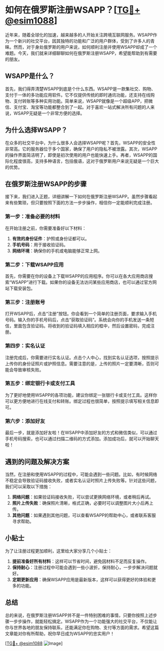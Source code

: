 # 如何在俄罗斯注册WSAPP？[[TG💪+ @esim1088](https://t.me/s/esim1088)]

近年来，随着全球化的加速，越来越多的人开始关注跨境互联网服务。WSAPP作为一个新兴的社交平台，因其独特的功能和广泛的用户群体，受到了许多人的青睐。然而，对于身处俄罗斯的用户来说，如何顺利注册并使用WSAPP却成了一个难题。今天，我们就来详细聊聊如何在俄罗斯注册WSAPP，希望能帮助到有需要的朋友。

## WSAPP是什么？

首先，我们得弄清楚WSAPP到底是个什么东西。WSAPP是一款集社交、购物、支付于一体的多功能应用软件。它不仅提供传统的即时通讯功能，还支持在线购物、支付转账等多种实用功能。简单来说，WSAPP就像是一个超级APP，把微信、支付宝、淘宝等功能都整合到了一起。对于喜欢一站式解决所有问题的人来说，WSAPP无疑是一个非常方便的选择。

## 为什么选择WSAPP？

在众多的社交平台中，为什么很多人会选择WSAPP呢？首先，WSAPP的安全性非常高。它的服务器位于多个国家，确保了用户的隐私不被泄露。其次，WSAPP的操作界面简洁明了，即使是初次使用的用户也能快速上手。再者，WSAPP的国际化程度很高，支持多种语言，包括俄语，这对于俄罗斯用户来说无疑是一个巨大的优势。

## 在俄罗斯注册WSAPP的步骤

接下来，我们进入正题，详细讲解一下如何在俄罗斯注册WSAPP。虽然步骤看起来有些繁琐，但只要按照下面的方法一步步操作，相信你一定能顺利完成注册。

### 第一步：准备必要的材料

在开始注册之前，你需要准备好以下材料：
1. **有效的身份证件**：护照或身份证都可以。
2. **手机号码**：用于接收验证码。
3. **网络环境**：确保你的手机或电脑能够正常上网。

### 第二步：下载WSAPP应用

首先，你需要在你的设备上下载WSAPP的应用程序。你可以在各大应用商店搜索“WSAPP”进行下载。如果你的设备无法访问某些应用商店，也可以通过官方网站下载安装包。

### 第三步：注册账号

打开WSAPP后，点击“注册”按钮。你会看到一个简单的注册页面，要求输入手机号码。输入你的手机号码后，点击“获取验证码”。系统会向你的手机发送一条短信，里面包含验证码。将收到的验证码填入相应的框中，然后设置密码，完成注册。

### 第四步：实名认证

注册完成后，你需要进行实名认证。点击个人中心，找到实名认证选项，按照提示上传你的身份证照片或护照信息。需要注意的是，上传的照片一定要清晰，否则可能会导致审核失败。

### 第五步：绑定银行卡或支付工具

为了更好地使用WSAPP的各项功能，建议你绑定一张银行卡或支付工具。这样你可以更方便地进行在线支付和转账。绑定过程也很简单，按照提示填写相关信息即可。

### 第六步：添加好友

最后一步，就是添加好友啦！在WSAPP中添加好友的方式和微信类似，可以通过手机号码搜索，也可以通过扫描二维码的方式添加。添加成功后，就可以开始聊天啦！

## 遇到的问题及解决方案

当然，在注册和使用WSAPP的过程中，可能会遇到一些问题。比如，有时候网络不稳定会导致验证码接收失败，或者实名认证时照片上传失败等。针对这些问题，我们可以采取以下措施：

1. **网络问题**：如果验证码接收失败，可以尝试更换网络环境，或者稍后再试。
2. **照片上传失败**：确保照片清晰，格式正确，必要时可以调整图片大小后再上传。
3. **其他问题**：如果遇到其他问题，可以查看WSAPP的帮助中心，或者联系客服寻求帮助。

## 小贴士

为了让注册过程更加顺利，这里给大家分享几个小贴士：
1. **提前准备好所有材料**：这样可以节省时间，避免因材料不足而反复操作。
2. **保持耐心**：注册过程中可能会遇到一些小波折，保持耐心，一步步解决问题就好。
3. **定期更新应用**：确保WSAPP应用是最新版本，这样可以获得更好的体验和更多的功能。

## 总结

总的来说，在俄罗斯注册WSAPP并不是一件特别困难的事情，只要你按照上述步骤一步步操作，就能轻松搞定。WSAPP作为一个功能强大的社交平台，不仅能让你与世界各地的朋友保持联系，还能满足你在购物、支付等方面的需求。希望这篇文章能对你有所帮助，祝你早日成为WSAPP的忠实用户！

[[TG💪+ @esim1088](https://t.me/s/esim1088) ![Image](https://i.postimg.cc/4NQfJmqS/Snipaste-2025-05-13-00-14-12.png)]